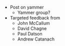 - Post on yammer
  - Yammer group?
- Targeted feedback from
  * John McCallum
  - David Chagne
  - Paul Datson
  - Andrew Catanach

